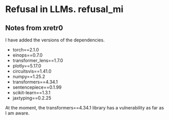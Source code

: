 # Refusal in LLMs. refusal_mi

## Notes from xretr0

I have added the versions of the dependencies.

- torch==2.1.0 
- einops==0.7.0 
- transformer_lens==1.7.0 
- plotly==5.17.0 
- circuitsvis==1.41.0 
- numpy==1.25.2 
- transformers==4.34.1 
- sentencepiece==0.1.99 
- scikit-learn==1.3.1 
- jaxtyping==0.2.25

At the moment, the transformers==4.34.1 library has a vulnerability as 
far as I am aware.